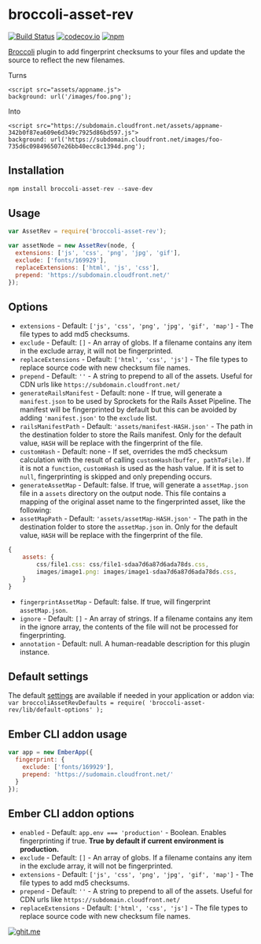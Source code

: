 # broccoli-asset-rev

[![Build Status](https://circleci.com/gh/rickharrison/broccoli-asset-rev.svg?style=shield)](https://circleci.com/gh/rickharrison/broccoli-asset-rev)
[![codecov.io](https://codecov.io/github/rickharrison/broccoli-asset-rev/coverage.svg?branch=master&precision=2)](https://codecov.io/github/rickharrison/broccoli-asset-rev?branch=master)
[![npm](https://img.shields.io/npm/v/broccoli-asset-rev.svg)](https://www.npmjs.com/package/broccoli-asset-rev)

[Broccoli](https://github.com/broccolijs/broccoli) plugin to add fingerprint checksums to your files and update the source to reflect the new filenames.

Turns

```
<script src="assets/appname.js">
background: url('/images/foo.png');
```

Into

```
<script src="https://subdomain.cloudfront.net/assets/appname-342b0f87ea609e6d349c7925d86bd597.js">
background: url('https://subdomain.cloudfront.net/images/foo-735d6c098496507e26bb40ecc8c1394d.png');
```

## Installation

```js
npm install broccoli-asset-rev --save-dev
```

## Usage

```js
var AssetRev = require('broccoli-asset-rev');

var assetNode = new AssetRev(node, {
  extensions: ['js', 'css', 'png', 'jpg', 'gif'],
  exclude: ['fonts/169929'],
  replaceExtensions: ['html', 'js', 'css'],
  prepend: 'https://subdomain.cloudfront.net/'
});
```

## Options

  - `extensions` - Default: `['js', 'css', 'png', 'jpg', 'gif', 'map']` - The file types to add md5 checksums.
  - `exclude` - Default: `[]` - An array of globs. If a filename contains any item in the exclude array, it will not be fingerprinted.
  - `replaceExtensions` - Default: `['html', 'css', 'js']` - The file types to replace source code with new checksum file names.
  - `prepend` - Default: `''` - A string to prepend to all of the assets. Useful for CDN urls like `https://subdomain.cloudfront.net/`
  - `generateRailsManifest` - Default: none - If true, will generate a `manifest.json` to be used by Sprockets for the Rails Asset Pipeline. The manifest will be fingerprinted by default but this can be avoided by adding `'manifest.json'` to the `exclude` list.
  - `railsManifestPath` - Default: `'assets/manifest-HASH.json'` - The path in the destination folder to store the Rails manifest. Only for the default value, `HASH` will be replace with the fingerprint of the file.
  - `customHash` - Default: none - If set, overrides the md5 checksum calculation with the result of calling `customHash(buffer, pathToFile)`. If it is not a `function`, `customHash` is used as the hash value. If it is set to `null`, fingerprinting is skipped and only prepending occurs.
  - `generateAssetMap` - Default: false. If true, will generate a `assetMap.json` file in a `assets` directory on the output node. This file contains a mapping of the original asset name to the fingerprinted asset, like the following:
  - `assetMapPath` - Default: `'assets/assetMap-HASH.json'` - The path in the destination folder to store the `assetMap.json` in. Only for the default value, `HASH` will be replace with the fingerprint of the file.

```js
{
	assets: {
		css/file1.css: css/file1-sdaa7d6a87d6ada78ds.css,
		images/image1.png: images/image1-sdaa7d6a87d6ada78ds.css,
	}
}
```
  - `fingerprintAssetMap` - Default: false. If true, will fingerprint `assetMap.json`.
  - `ignore` - Default: `[]` - An array of strings.  If a filename contains any item in the ignore array, the contents of the file will not be processed for fingerprinting.
  - `annotation` - Default: null. A human-readable description for this plugin instance.

## Default settings

The default [settings](https://github.com/rickharrison/broccoli-asset-rev/blob/master/lib/default-options.js) are available if needed in your application or addon via:
`var broccoliAssetRevDefaults = require( 'broccoli-asset-rev/lib/default-options' );`

## Ember CLI addon usage

```js
var app = new EmberApp({
  fingerprint: {
    exclude: ['fonts/169929'],
    prepend: 'https://sudomain.cloudfront.net/'
  }
});
```

## Ember CLI addon options

  - `enabled` - Default: `app.env === 'production'` - Boolean. Enables fingerprinting if true. **True by default if current environment is production.**
  - `exclude` - Default: `[]` - An array of globs. If a filename contains any item in the exclude array, it will not be fingerprinted.
  - `extensions` - Default: `['js', 'css', 'png', 'jpg', 'gif', 'map']` - The file types to add md5 checksums.
  - `prepend` - Default: `''` - A string to prepend to all of the assets. Useful for CDN urls like `https://subdomain.cloudfront.net/`
  - `replaceExtensions` - Default: `['html', 'css', 'js']` - The file types to replace source code with new checksum file names.

[![ghit.me](https://ghit.me/badge.svg?repo=rickharrison/broccoli-asset-rev)](https://ghit.me/repo/rickharrison/broccoli-asset-rev)
